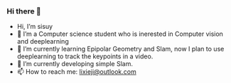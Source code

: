 ### Hi there 👋


-  Hi, I’m sisuy
- 🔭 I’m a Computer science student who is inerested in Computer vision and deeplearning 
- 🌱 I’m currently learning Epipolar Geometry and Slam, now I plan to use deeplearning to track the keypoints in a video.
- 👯 I’m currently developing simple Slam.
- 📫 How to reach me: lixieji@outlook.com
